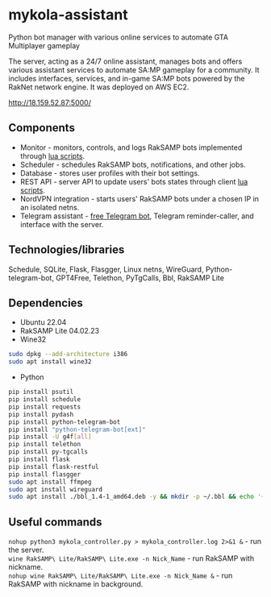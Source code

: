# mykola-assistant
Python bot manager with various online services to automate GTA Multiplayer gameplay

The server, acting as a 24/7 online assistant, manages bots and offers various assistant services to automate SA:MP gameplay for a community. It includes interfaces, services, and in-game SA:MP bots powered by the RakNet network engine. It was deployed on AWS EC2.

http://18.159.52.87:5000/

## Components
- Monitor - monitors, controls, and logs RakSAMP bots implemented through [lua scripts](https://github.com/44sides/lua-collection-samp/tree/main/RakSAMP).
- Scheduler - schedules RakSAMP bots, notifications, and other jobs.
- Database - stores user profiles with their bot settings.
- REST API - server API to update users' bots states through client [lua scripts](https://github.com/44sides/lua-collection-samp/blob/main/SAMP/moonloader/lavka_notification.lua).
- NordVPN integration - starts users' RakSAMP bots under a chosen IP in an isolated netns.
- Telegram assistant - [free Telegram bot](https://github.com/44sides/free-group-telegram-bot), Telegram reminder-caller, and interface with the server.

## Technologies/libraries 
Schedule, SQLite, Flask, Flasgger, Linux netns, WireGuard, Python-telegram-bot, GPT4Free, Telethon, PyTgCalls, Bbl, RakSAMP Lite

## Dependencies
- Ubuntu 22.04
- RakSAMP Lite 04.02.23
- Wine32
```bash
sudo dpkg --add-architecture i386
sudo apt install wine32
```
- Python
```bash
pip install psutil
pip install schedule
pip install requests
pip install pydash
pip install python-telegram-bot
pip install "python-telegram-bot[ext]"
pip install -U g4f[all]
pip install telethon
pip install py-tgcalls
pip install flask
pip install flask-restful
pip install flasgger
sudo apt install ffmpeg
sudo apt install wireguard
sudo apt install ./bbl_1.4-1_amd64.deb -y && mkdir -p ~/.bbl && echo '{ "translation": "ubio", "randomlyShow": "verse" }' > ~/.bbl/config.json
```

## Useful commands
`nohup python3 mykola_controller.py > mykola_controller.log 2>&1 &` - run the server. <br />
`wine RakSAMP\ Lite/RakSAMP\ Lite.exe -n Nick_Name` - run RakSAMP with nickname. <br />
`nohup wine RakSAMP\ Lite/RakSAMP\ Lite.exe -n Nick_Name &` - run RakSAMP with nickname in background. <br />
